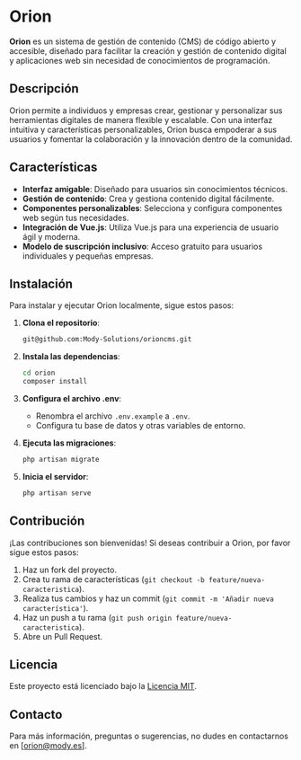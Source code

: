 # Orion

**Orion** es un sistema de gestión de contenido (CMS) de código abierto y accesible, diseñado para facilitar la creación y gestión de contenido digital y aplicaciones web sin necesidad de conocimientos de programación.

## Descripción

Orion permite a individuos y empresas crear, gestionar y personalizar sus herramientas digitales de manera flexible y escalable. Con una interfaz intuitiva y características personalizables, Orion busca empoderar a sus usuarios y fomentar la colaboración y la innovación dentro de la comunidad.

## Características

- **Interfaz amigable**: Diseñado para usuarios sin conocimientos técnicos.
- **Gestión de contenido**: Crea y gestiona contenido digital fácilmente.
- **Componentes personalizables**: Selecciona y configura componentes web según tus necesidades.
- **Integración de Vue.js**: Utiliza Vue.js para una experiencia de usuario ágil y moderna.
- **Modelo de suscripción inclusivo**: Acceso gratuito para usuarios individuales y pequeñas empresas.

## Instalación

Para instalar y ejecutar Orion localmente, sigue estos pasos:

1. **Clona el repositorio**:
   ```bash
   git@github.com:Mody-Solutions/orioncms.git
   ```

2. **Instala las dependencias**:
   ```bash
   cd orion
   composer install
   ```

3. **Configura el archivo .env**:
    - Renombra el archivo `.env.example` a `.env`.
    - Configura tu base de datos y otras variables de entorno.

4. **Ejecuta las migraciones**:
   ```bash
   php artisan migrate
   ```

5. **Inicia el servidor**:
   ```bash
   php artisan serve
   ```

## Contribución

¡Las contribuciones son bienvenidas! Si deseas contribuir a Orion, por favor sigue estos pasos:

1. Haz un fork del proyecto.
2. Crea tu rama de características (`git checkout -b feature/nueva-caracteristica`).
3. Realiza tus cambios y haz un commit (`git commit -m 'Añadir nueva característica'`).
4. Haz un push a tu rama (`git push origin feature/nueva-caracteristica`).
5. Abre un Pull Request.

## Licencia

Este proyecto está licenciado bajo la [Licencia MIT](LICENSE).

## Contacto

Para más información, preguntas o sugerencias, no dudes en contactarnos en [orion@mody.es].

